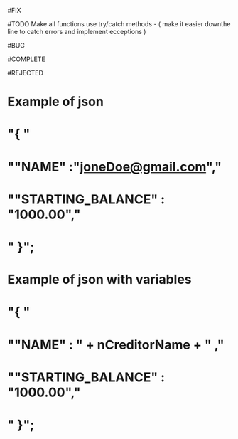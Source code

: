#FIX

#TODO
    Make all functions use try/catch methods 
    - ( make it easier downthe line to catch errors and implement ecceptions )

#BUG

#COMPLETE

#REJECTED

# Example of json
# "{ "
# "\"NAME\" :\"joneDoe@gmail.com\","
# "\"STARTING_BALANCE\" : \"1000.00\"," 
# " }"; 

# Example of json with variables
# "{ "
# "\"NAME\" : " + nCreditorName + " ,"
# "\"STARTING_BALANCE\" : \"1000.00\","
# " }"; 